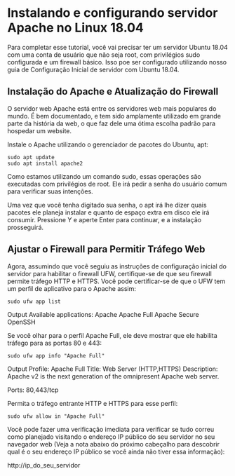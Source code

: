 # Instalando e configurando servidor Apache no Linux 18.04

Para completar esse tutorial, você vai precisar ter um servidor Ubuntu 18.04 com uma conta de usuário que não seja root, com privilégios sudo configurada e um firewall básico. Isso poe ser configurado utilizando nosso guia de Configuração Inicial de servidor com Ubuntu 18.04.

## Instalação do Apache e Atualização do Firewall

O servidor web Apache está entre os servidores web mais populares do mundo. É bem documentado, e tem sido amplamente utilizado em grande parte da história da web, o que faz dele uma ótima escolha padrão para hospedar um website.

Instale o Apache utilizando o gerenciador de pacotes do Ubuntu, apt:

    sudo apt update
    sudo apt install apache2

Como estamos utilizando um comando sudo, essas operações são executadas com privilégios de root. Ele irá pedir a senha do usuário comum para verificar suas intenções.

Uma vez que você tenha digitado sua senha, o apt irá lhe dizer quais pacotes ele planeja instalar e quanto de espaço extra em disco ele irá consumir. Pressione Y e aperte Enter para continuar, e a instalação prosseguirá.

## Ajustar o Firewall para Permitir Tráfego Web

Agora, assumindo que você seguiu as instruções de configuração inicial do servidor para habilitar o firewall UFW, certifique-se de que seu firewall permite tráfego HTTP e HTTPS. Você pode certificar-se de que o UFW tem um perfil de aplicativo para o Apache assim:

    sudo ufw app list

Output
Available applications:
  Apache
  Apache Full
  Apache Secure
  OpenSSH

Se você olhar para o perfil Apache Full, ele deve mostrar que ele habilita tráfego para as portas 80 e 443:

    sudo ufw app info "Apache Full"

Output
Profile: Apache Full
Title: Web Server (HTTP,HTTPS)
Description: Apache v2 is the next generation of the omnipresent Apache web
server.

Ports:
  80,443/tcp

Permita o tráfego entrante HTTP e HTTPS para esse perfil:

    sudo ufw allow in "Apache Full"

Você pode fazer uma verificação imediata para verificar se tudo correu como planejado visitando o endereço IP público do seu servidor no seu navegador web (Veja a nota abaixo do próximo cabeçalho para descobrir qual é o seu endereço IP público se você ainda não tiver essa informação):

http://ip_do_seu_servidor

##

